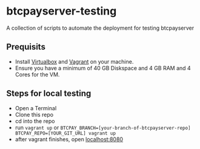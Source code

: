 # btcpayserver-testing
A collection of scripts to automate the deployment for testing btcpayserver

## Prequisits
* Install [Virtualbox](https://www.virtualbox.org) and [Vagrant](https://www.vagrantup.com/) on your machine.
* Ensure you have a minimum of 40 GB Diskspace and 4 GB RAM and 4 Cores for the VM.

## Steps for local testing
* Open a Terminal
* Clone this repo
* cd into the repo
* run `vagrant up` or `BTCPAY_BRANCH=[your-branch-of-btcpayserver-repo] BTCPAY_REPO=[YOUR_GIT_URL] vagrant up`
* after vagrant finishes, open [localhost:8080](http://localhost:8080)